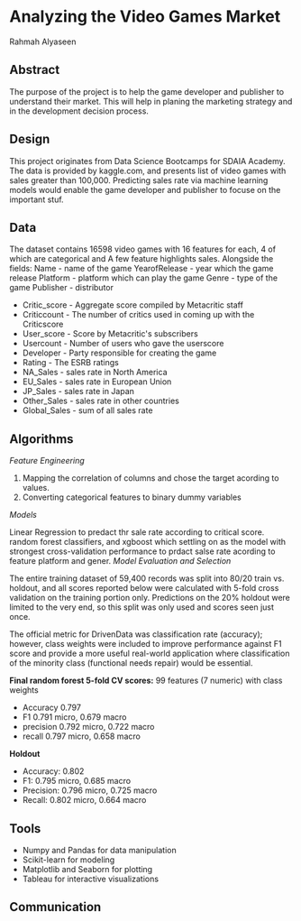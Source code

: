 # Analyzing the Video Games Market
Rahmah Alyaseen

## Abstract
The purpose of the project is to help the game developer and publisher to understand their market. 
This will help in planing the marketing strategy and in the development decision process. 

## Design
This project originates from Data Science Bootcamps for SDAIA Academy. 
The data is provided by kaggle.com, and presents list of video games with sales greater than 100,000.
Predicting sales rate via machine learning models would enable the game developer and publisher to focuse on the important stuf.

## Data
The dataset contains 16598 video games with 16 features for each, 4 of which are categorical and A few feature highlights sales. Alongside the fields: 
Name - name of the game
YearofRelease - year which the game release
Platform - platform which can play the game
Genre - type of the game
Publisher - distributor
- Critic_score - Aggregate score compiled by Metacritic staff
- Criticcount - The number of critics used in coming up with the Criticscore
- User_score - Score by Metacritic's subscribers
- Usercount - Number of users who gave the userscore
- Developer - Party responsible for creating the game
- Rating - The ESRB ratings
- NA_Sales - sales rate in North America
- EU_Sales - sales rate in European Union
- JP_Sales - sales rate in Japan
- Other_Sales - sales rate in other countries
- Global_Sales - sum of all sales rate

## Algorithms
*Feature Engineering*
1. Mapping the correlation of columns and chose the target acording to values. 
2. Converting categorical features to binary dummy variables

*Models*
  
Linear Regression to predact thr sale rate according to critical score. 
random forest classifiers, and xgboost which settling on as the model with strongest cross-validation performance to prdact salse rate acording to feature platform and gener.
*Model Evaluation and Selection*
  
The entire training dataset of 59,400 records was split into 80/20 train vs. holdout, and all scores reported below were calculated with 5-fold cross validation on the training portion only. Predictions on the 20% holdout were limited to the very end, so this split was only used and scores seen just once.

The official metric for DrivenData was classification rate (accuracy); however, class weights were included to improve performance against F1 score and provide a more useful real-world application where classification of the minority class (functional needs repair) would be essential.

**Final random forest 5-fold CV scores:** 99 features (7 numeric) with class weights
   - Accuracy 0.797
   - F1 0.791 micro, 0.679 macro
   - precision 0.792 micro, 0.722 macro
   - recall 0.797 micro, 0.658 macro

**Holdout** 
   - Accuracy: 0.802  
   - F1: 0.795 micro, 0.685 macro  
   - Precision: 0.796 micro, 0.725 macro  
   - Recall: 0.802 micro, 0.664 macro
## Tools
- Numpy and Pandas for data manipulation
- Scikit-learn for modeling
- Matplotlib and Seaborn for plotting
- Tableau for interactive visualizations
## Communication
